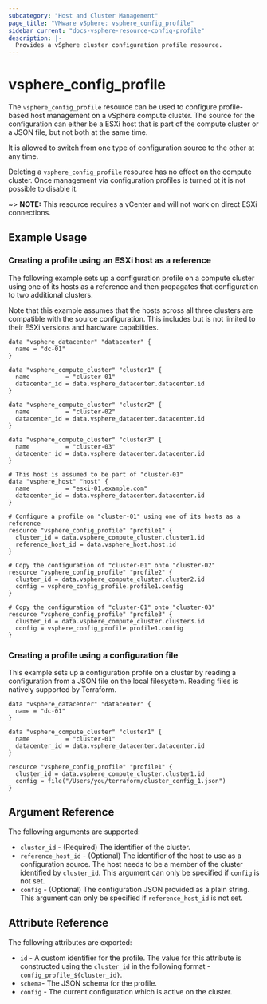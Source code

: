 ```yaml
---
subcategory: "Host and Cluster Management"
page_title: "VMware vSphere: vsphere_config_profile"
sidebar_current: "docs-vsphere-resource-config-profile"
description: |-
  Provides a vSphere cluster configuration profile resource.
---
```


# vsphere_config_profile

The `vsphere_config_profile` resource can be used to configure profile-based host management on a vSphere compute cluster.
The source for the configuration can either be a ESXi host that is part of the compute cluster or a JSON file, but not both at the same time.

It is allowed to switch from one type of configuration source to the other at any time.

Deleting a `vsphere_config_profile` resource has no effect on the compute cluster. Once management via configuration
profiles is turned ot it is not possible to disable it.

~> **NOTE:** This resource requires a vCenter and will not work on
direct ESXi connections.

## Example Usage

### Creating a profile using an ESXi host as a reference

The following example sets up a configuration profile on a compute cluster using one of its hosts as a reference
and then propagates that configuration to two additional clusters.

Note that this example assumes that the hosts across all three clusters are compatible with the source configuration. 
This includes but is not limited to their ESXi versions and hardware capabilities.

```hcl
data "vsphere_datacenter" "datacenter" {
  name = "dc-01"
}

data "vsphere_compute_cluster" "cluster1" {
  name          = "cluster-01"
  datacenter_id = data.vsphere_datacenter.datacenter.id
}

data "vsphere_compute_cluster" "cluster2" {
  name          = "cluster-02"
  datacenter_id = data.vsphere_datacenter.datacenter.id
}

data "vsphere_compute_cluster" "cluster3" {
  name          = "cluster-03"
  datacenter_id = data.vsphere_datacenter.datacenter.id
}

# This host is assumed to be part of "cluster-01"
data "vsphere_host" "host" {
  name          = "esxi-01.example.com"
  datacenter_id = data.vsphere_datacenter.datacenter.id
}

# Configure a profile on "cluster-01" using one of its hosts as a reference
resource "vsphere_config_profile" "profile1" {
  cluster_id = data.vsphere_compute_cluster.cluster1.id
  reference_host_id = data.vsphere_host.host.id
}

# Copy the configuration of "cluster-01" onto "cluster-02"
resource "vsphere_config_profile" "profile2" {
  cluster_id = data.vsphere_compute_cluster.cluster2.id
  config = vsphere_config_profile.profile1.config
}

# Copy the configuration of "cluster-01" onto "cluster-03"
resource "vsphere_config_profile" "profile3" {
  cluster_id = data.vsphere_compute_cluster.cluster3.id
  config = vsphere_config_profile.profile1.config
}
```

### Creating a profile using a configuration file

This example sets up a configuration profile on a cluster by reading a configuration from a JSON
file on the local filesystem. Reading files is natively supported by Terraform.

```hcl
data "vsphere_datacenter" "datacenter" {
  name = "dc-01"
}

data "vsphere_compute_cluster" "cluster1" {
  name          = "cluster-01"
  datacenter_id = data.vsphere_datacenter.datacenter.id
}

resource "vsphere_config_profile" "profile1" {
  cluster_id = data.vsphere_compute_cluster.cluster1.id
  config = file("/Users/you/terraform/cluster_config_1.json")
}
```

## Argument Reference

The following arguments are supported:

* `cluster_id` - (Required) The identifier of the cluster.
* `reference_host_id` - (Optional) The identifier of the host to use as a configuration source.
The host needs to be a member of the cluster identified by `cluster_id`. This argument can only be specified if
`config` is not set.
* `config` - (Optional) The configuration JSON provided as a plain string. This argument can only be specified if `reference_host_id` is not set.

## Attribute Reference

The following attributes are exported:

* `id` - A custom identifier for the profile. The value for this attribute is constructed using the `cluster_id` in the following format - `config_profile_${cluster_id}`.
* `schema`- The JSON schema for the profile.
* `config` - The current configuration which is active on the cluster.
